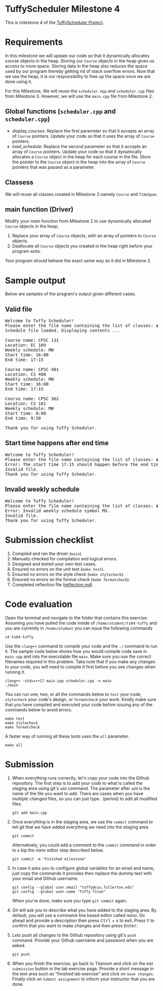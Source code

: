 # TuffyScheduler Milestone 4

This is milestone 4 of the [TuffyScheduler Project](https://docs.google.com/document/d/1439ruL-xNEz58-ND_3Li7nthr1om_dwXJ3zQlB42oPI/edit?usp=sharing).

# Requirements
In this milestone we will update our code so that it dynamically allocates course objects in the heap. Storing our `Course` objects in the heap gives us access to more space. Storing data in the heap also reduces the space used by our program thereby getting rid of stack overflow errors. Now that we use the heap, it is our responsibility to free up the space once we are done using it.

For this Milestone, We will reuse the `scheduler.hpp` and `scheduler.cpp` files from Milestone 3. However, we will use the `main.cpp` file from Milestone 2.

## Global functions (`scheduler.cpp` and `scheduler.cpp`)
- *display_courses*: Replace the first parameter so that it accepts an array of `Course` pointers. Update your code so that it uses the array of `Course` pointers.
- *load_schedule*: Replace the second parameter so that it accepts an array of `Course` pointers. Update your code so that it dynamically allocates a `Course` object in the heap for each course in the file. Store the pointer to the `Course` object in the heap into the array of `Course` pointers that was passed as a parameter.

## Classess
We will reuse all classes created in Milestone 3 namely `Course` and `TimeSpan`.

## main function (Driver)
Modify your *main* function from Milestone 2 to use dynamically allocated `Course` objects in the heap.

1. Replace your array of `Course` objects, with an array of pointers to `Course` objects.
1. Deallocate all `Course` objects you created in the heap right before your program exits.

Your program should behave the exact same way as it did in Milestone 2.

# Sample output
Below are samples of the program's output given different cases.

## Valid file
<pre>
Welcome to Tuffy Scheduler!
Please enter the file name containing the list of classes: <b>sched.txt</b>
Schedule file loaded. Displaying contents ...

Course name: CPSC 131
Location: EC 109
Weekly schedule: MW
Start time: 16:00
End time: 17:15

Course name: CPSC 481
Location: CS 408
Weekly schedule: MW
Start time: 16:00
End time: 17:15

Course name: CPSC 362
Location: CS 101
Weekly schedule: MW
Start time: 8:00
End time: 9:50

Thank you for using Tuffy Scheduler.
</pre>

## Start time happens after end time
<pre>
Welcome to Tuffy Scheduler!
Please enter the file name containing the list of classes: <b>sched.txt</b>
Error: The start time 17:15 should happen before the end time 16:00.
Invalid file.
Thank you for using Tuffy Scheduler.
</pre>

## Invalid weekly schedule
<pre>
Welcome to Tuffy Scheduler!
Please enter the file name containing the list of classes: <b>sched.txt</b>
Error: Invalid weekly schedule symbol MX.
Invalid file.
Thank you for using Tuffy Scheduler.
</pre>

# Submission checklist
1. Compiled and ran the driver (`main`).
1. Manually checked for compilation and logical errors.
1. Designed and tested your own test cases.
1. Ensured no errors on the unit test (`make test`).
1. Ensured no errors on the style check (`make stylecheck`).
1. Ensured no errors on the format check (`make formatcheck`).
1. Completed reflection file ([reflection.md](reflection.md))

# Code evaluation
Open the terminal and navigate to the folder that contains this exercise. Assuming you have pulled the code inside of `/home/student/ts04-tuffy` and you are currently in `/home/student` you can issue the following commands

```
cd ts04-tuffy
```

Use the `clang++` command to compile your code and the `./` command to run it. The sample code below shows how you would compile code save in `main.cpp` and into the executable file `main`. Make sure you use the correct filenames required in this problem.  Take note that if you make any changes to your code, you will need to compile it first before you see changes when running it.

```
clang++ -std=c++17 main.cpp scheduler.cpp -o main
./main
```

You can run one, two, or all the commands below to `test` your code, `stylecheck` your code's design, or `formatcheck` your work. Kindly make sure that you have compiled and executed your code before issuing any of the commands below to avoid errors.

```
make test
make stylecheck
make formatcheck
```

A faster way of running all these tests uses the `all` parameter.

```
make all
```

# Submission
1. When everything runs correctly,  let's copy your code into the Github repository. The first step is to add your code to what is called the staging area using git's `add` command. The parameter after `add` is the name of the file you want to add. There are cases when you have multiple changed files, so you can just type . (period) to add all modified files.

    ```
    git add main.cpp
    ```
1. Once everything is in the staging area, we use the `commit` command to tell git that we have added everything we need into the staging area.

    ```
    git commit
    ```

    Alternatively, you could add a comment to the `commit` command in order to s
kip the *nano* editor step described below.

    ```
    git commit -m "Finished milestone"
    ```
1. In case it asks you  to configure global variables for an email and name, just copy the commands it provides then replace the dummy text with your email and Github username.

    ```
    git config --global user.email "tuffy@csu.fullerton.edu"
    git config --global user.name "Tuffy Titan"
    ```
    When you're done, make sure you type `git commit` again.    
1. Git will ask you to describe what you have added to the staging area. By default, you will use a command-line based editor called *nano*. Go ahead and provide a description then press <kbd>Ctrl</kbd> + <kbd>x</kbd> to exit. Press <kbd>Y</kbd> to confirm that you want to make changes and then press <kbd>Enter</kbd>.
1. Lets push all changes to the Github repository using git's `push` command. Provide your Github username and password when you are asked.

    ```
    git push
    ```
1. When you finish the exercise, go back to Titanium and click on the `Add submission` button in the lab exercise page. Provide a short message in the text area such as "finished lab exercise" and click on `Save changes`. Finally click on `Submit assignment` to inform your instructor that you are done.
